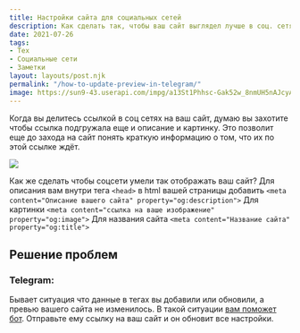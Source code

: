```yaml
---
title: Настройки сайта для социальных сетей
description: Как сделать так, чтобы ваш сайт выглядел лучше в соц. сетях
date: 2021-07-26
tags:
- Тех
- Социальные сети
- Заметки
layout: layouts/post.njk
permalink: "/how-to-update-preview-in-telegram/"
image: https://sun9-43.userapi.com/impg/a13St1Phhsc-Gak52w_8nmUH5nAJcyAiaZ5OTQ/hX97JVazcLw.jpg?size=640x360&quality=96&sign=b2646a6194c54f1bf3a88ebf32ec63e8&type=album
---
```


Когда вы делитесь ссылкой в соц сетях на ваш сайт, думаю вы захотите чтобы ссылка подгружала еще и описание и картинку. Это позволит еще до захода на сайт понять краткую информацию о том, что их по этой ссылке ждёт.


![](https://paper-attachments.dropbox.com/s_7B204BE2F04460F624F00D3E5A7703C3103EDB20DEC16C751BFBCD6C59F81001_1627288744420_++2021-07-26++11.38.53.png)


Как же сделать чтобы соцсети умели так отображать ваш сайт?
Для описания вам внутри тега `<head>` в html вашей страницы добавить `<meta content="Описание вашего сайта" property="og:description">`
Для картинки `<meta content="ссылка на ваше изображение" property="og:image">`
Для названия сайта `<meta content="Название сайта" property="og:title">`

## Решение проблем
### Telegram:

Бывает ситуация что данные в тегах вы добавили или обновили, а превью вашего сайта не изменилось. В такой ситуации [вам поможет бот](https://t.me/WebpageBot). Отправьте ему ссылку на ваш сайт и он обновит все настройки.




